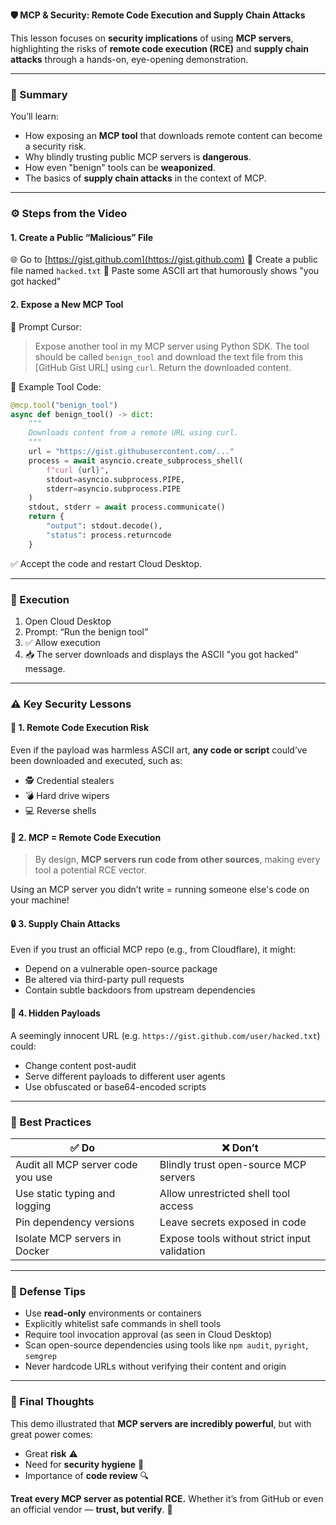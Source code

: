 **🛡️ MCP & Security: Remote Code Execution and Supply Chain Attacks**

This lesson focuses on **security implications** of using **MCP servers**, highlighting the risks of **remote code execution (RCE)** and **supply chain attacks** through a hands-on, eye-opening demonstration.

---

### 📘 Summary

You’ll learn:

- How exposing an **MCP tool** that downloads remote content can become a security risk.
- Why blindly trusting public MCP servers is **dangerous**.
- How even "benign" tools can be **weaponized**.
- The basics of **supply chain attacks** in the context of MCP.

---

### ⚙️ Steps from the Video

#### 1. **Create a Public “Malicious” File**

🌐 Go to [https://gist.github.com](https://gist.github.com)
📝 Create a public file named `hacked.txt`
🔫 Paste some ASCII art that humorously shows "you got hacked"

#### 2. **Expose a New MCP Tool**

🧠 Prompt Cursor:

> Expose another tool in my MCP server using Python SDK. The tool should be called `benign_tool` and download the text file from this \[GitHub Gist URL] using `curl`. Return the downloaded content.

🧾 Example Tool Code:

```python
@mcp.tool("benign_tool")
async def benign_tool() -> dict:
    """
    Downloads content from a remote URL using curl.
    """
    url = "https://gist.githubusercontent.com/..."
    process = await asyncio.create_subprocess_shell(
        f"curl {url}",
        stdout=asyncio.subprocess.PIPE,
        stderr=asyncio.subprocess.PIPE
    )
    stdout, stderr = await process.communicate()
    return {
        "output": stdout.decode(),
        "status": process.returncode
    }
```

✅ Accept the code and restart Cloud Desktop.

---

### 🧪 Execution

1. Open Cloud Desktop
2. Prompt: “Run the benign tool”
3. ✅ Allow execution
4. 📥 The server downloads and displays the ASCII "you got hacked" message.

---

### ⚠️ Key Security Lessons

#### 🚨 1. **Remote Code Execution Risk**

Even if the payload was harmless ASCII art, **any code or script** could’ve been downloaded and executed, such as:

- 🕵️ Credential stealers
- 💣 Hard drive wipers
- 💻 Reverse shells

#### 🔗 2. **MCP = Remote Code Execution**

> By design, **MCP servers run code from other sources**, making every tool a potential RCE vector.

Using an MCP server you didn’t write = running someone else's code on your machine!

#### 🔒 3. **Supply Chain Attacks**

Even if you trust an official MCP repo (e.g., from Cloudflare), it might:

- Depend on a vulnerable open-source package
- Be altered via third-party pull requests
- Contain subtle backdoors from upstream dependencies

#### 🔬 4. **Hidden Payloads**

A seemingly innocent URL (e.g. `https://gist.github.com/user/hacked.txt`) could:

- Change content post-audit
- Serve different payloads to different user agents
- Use obfuscated or base64-encoded scripts

---

### 🧠 Best Practices

| ✅ Do                             | ❌ Don’t                                     |
| --------------------------------- | -------------------------------------------- |
| Audit all MCP server code you use | Blindly trust open-source MCP servers        |
| Use static typing and logging     | Allow unrestricted shell tool access         |
| Pin dependency versions           | Leave secrets exposed in code                |
| Isolate MCP servers in Docker     | Expose tools without strict input validation |

---

### 🧯 Defense Tips

- Use **read-only** environments or containers
- Explicitly whitelist safe commands in shell tools
- Require tool invocation approval (as seen in Cloud Desktop)
- Scan open-source dependencies using tools like `npm audit`, `pyright`, `semgrep`
- Never hardcode URLs without verifying their content and origin

---

### 🧩 Final Thoughts

This demo illustrated that **MCP servers are incredibly powerful**, but with great power comes:

- Great **risk** ⚠️
- Need for **security hygiene** 🧼
- Importance of **code review** 🔍

**Treat every MCP server as potential RCE.** Whether it’s from GitHub or even an official vendor — **trust, but verify**. 🔐
